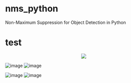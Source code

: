 # nms_python
Non-Maximum Suppression for Object Detection in Python

# test
<div align=center><img src="https://github.com/bruceyang2012/nms_python/blob/master/images/Original_0.jpg" src="https://github.com/bruceyang2012/nms_python/blob/master/images/After_NMS_0.jpg"/></div>

![image](https://github.com/bruceyang2012/nms_python/blob/master/images/Original_1.jpg) ![image](https://github.com/bruceyang2012/nms_python/blob/master/images/After_NMS_1.jpg)

![image](https://github.com/bruceyang2012/nms_python/blob/master/images/Original_2.jpg) ![image](https://github.com/bruceyang2012/nms_python/blob/master/images/After_NMS_2.jpg)
